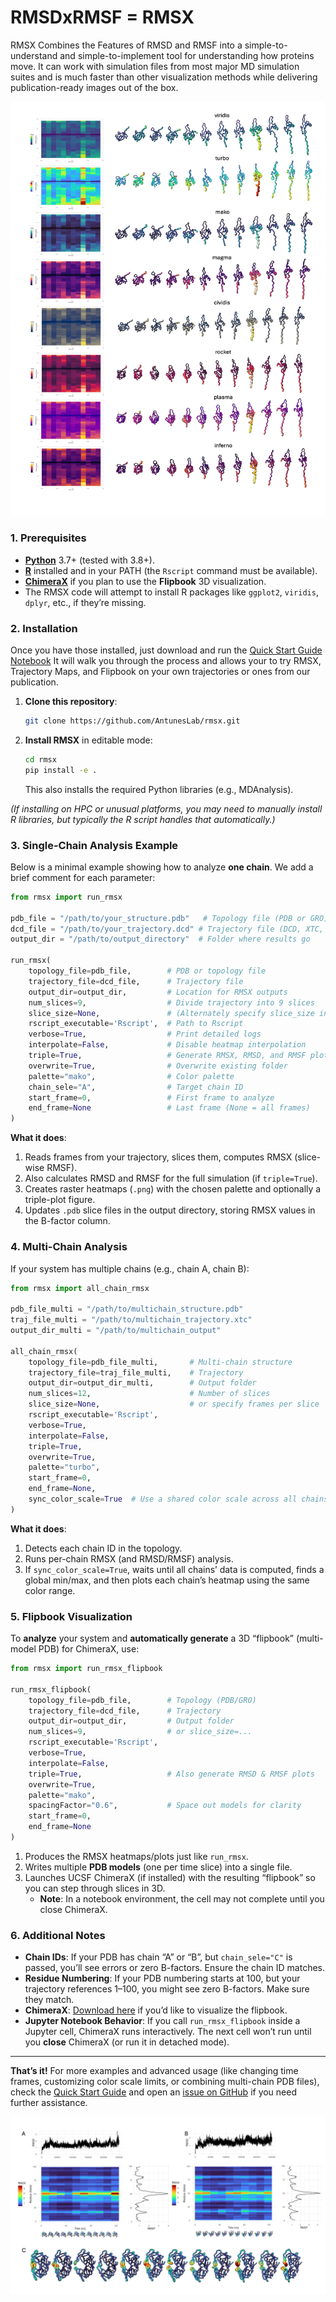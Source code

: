 # RMSDxRMSF = RMSX
RMSX Combines the Features of RMSD and RMSF into a simple-to-understand and simple-to-implement tool for understanding how proteins move. It can work with simulation files from most major MD simulation suites and is much faster than other visualization methods while delivering publication-ready images out of the box. 




![Color options for RMSX and Flipbook](flipbook_and_rmsx_color_maps.png)

### 1. Prerequisites
- [**Python**](https://www.python.org/) 3.7+ (tested with 3.8+).
- [**R**](https://cran.r-project.org/) installed and in your PATH (the `Rscript` command must be available).
- [**ChimeraX**](https://www.cgl.ucsf.edu/chimerax/download.html) if you plan to use the **Flipbook** 3D visualization.
- The RMSX code will attempt to install R packages like `ggplot2`, `viridis`, `dplyr`, etc., if they’re missing.

### 2. Installation

Once you have those installed, just download and run the [Quick Start Guide Notebook](https://github.com/AntunesLab/rmsx/releases/download/quickstart/START_HERE_RMSX_and_Flipbook_Tutorial.ipynb)
It will walk you through the process and allows your to try RMSX, Trajectory Maps, and Flipbook on your own trajectories or ones from our publication.

1. **Clone this repository**:
   ```bash
   git clone https://github.com/AntunesLab/rmsx.git
   ```

2. **Install RMSX** in editable mode:
   ```bash
   cd rmsx
   pip install -e .
   ```
   This also installs the required Python libraries (e.g., MDAnalysis).

*(If installing on HPC or unusual platforms, you may need to manually install R libraries, but typically the R script handles that automatically.)*

### 3. Single-Chain Analysis Example

Below is a minimal example showing how to analyze **one chain**. We add a brief comment for each parameter:

```python
from rmsx import run_rmsx

pdb_file = "/path/to/your_structure.pdb"   # Topology file (PDB or GRO)
dcd_file = "/path/to/your_trajectory.dcd" # Trajectory file (DCD, XTC, etc.)
output_dir = "/path/to/output_directory"  # Folder where results go

run_rmsx(
    topology_file=pdb_file,        # PDB or topology file
    trajectory_file=dcd_file,      # Trajectory file
    output_dir=output_dir,         # Location for RMSX outputs
    num_slices=9,                  # Divide trajectory into 9 slices
    slice_size=None,               # (Alternately specify slice_size in frames)
    rscript_executable='Rscript',  # Path to Rscript
    verbose=True,                  # Print detailed logs
    interpolate=False,             # Disable heatmap interpolation
    triple=True,                   # Generate RMSX, RMSD, and RMSF plots
    overwrite=True,                # Overwrite existing folder
    palette="mako",                # Color palette
    chain_sele="A",                # Target chain ID
    start_frame=0,                 # First frame to analyze
    end_frame=None                 # Last frame (None = all frames)
)
```

**What it does**:
1. Reads frames from your trajectory, slices them, computes RMSX (slice-wise RMSF).
2. Also calculates RMSD and RMSF for the full simulation (if `triple=True`).
3. Creates raster heatmaps (`.png`) with the chosen palette and optionally a triple-plot figure.
4. Updates `.pdb` slice files in the output directory, storing RMSX values in the B-factor column.

### 4. Multi-Chain Analysis

If your system has multiple chains (e.g., chain A, chain B):

```python
from rmsx import all_chain_rmsx

pdb_file_multi = "/path/to/multichain_structure.pdb"
traj_file_multi = "/path/to/multichain_trajectory.xtc"
output_dir_multi = "/path/to/multichain_output"

all_chain_rmsx(
    topology_file=pdb_file_multi,       # Multi-chain structure
    trajectory_file=traj_file_multi,    # Trajectory
    output_dir=output_dir_multi,        # Output folder
    num_slices=12,                      # Number of slices
    slice_size=None,                    # or specify frames per slice
    rscript_executable='Rscript',
    verbose=True,
    interpolate=False,
    triple=True,
    overwrite=True,
    palette="turbo",
    start_frame=0,
    end_frame=None,
    sync_color_scale=True  # Use a shared color scale across all chains
)
```

**What it does**:
1. Detects each chain ID in the topology.
2. Runs per-chain RMSX (and RMSD/RMSF) analysis.
3. If `sync_color_scale=True`, waits until all chains’ data is computed, finds a global min/max, and then plots each chain’s heatmap using the same color range.

### 5. Flipbook Visualization

To **analyze** your system and **automatically generate** a 3D “flipbook” (multi-model PDB) for ChimeraX, use:

```python
from rmsx import run_rmsx_flipbook

run_rmsx_flipbook(
    topology_file=pdb_file,        # Topology (PDB/GRO)
    trajectory_file=dcd_file,      # Trajectory
    output_dir=output_dir,         # Output folder
    num_slices=9,                  # or slice_size=...
    rscript_executable='Rscript',
    verbose=True,
    interpolate=False,
    triple=True,                   # Also generate RMSD & RMSF plots
    overwrite=True,
    palette="mako",
    spacingFactor="0.6",           # Space out models for clarity
    start_frame=0,
    end_frame=None
)
```

1. Produces the RMSX heatmaps/plots just like `run_rmsx`.
2. Writes multiple **PDB models** (one per time slice) into a single file.
3. Launches UCSF ChimeraX (if installed) with the resulting “flipbook” so you can step through slices in 3D.  
   - **Note**: In a notebook environment, the cell may not complete until you close ChimeraX.

### 6. Additional Notes

- **Chain IDs**: If your PDB has chain “A” or “B”, but `chain_sele="C"` is passed, you’ll see errors or zero B-factors. Ensure the chain ID matches.
- **Residue Numbering**: If your PDB numbering starts at 100, but your trajectory references 1–100, you might see zero B-factors. Make sure they match.
- **ChimeraX**: [Download here](https://www.cgl.ucsf.edu/chimerax/download.html) if you’d like to visualize the flipbook.
- **Jupyter Notebook Behavior**: If you call `run_rmsx_flipbook` inside a Jupyter cell, ChimeraX runs interactively. The next cell won’t run until you **close** ChimeraX (or run it in detached mode).

---

**That’s it!** For more examples and advanced usage (like changing time frames, customizing color scale limits, or combining multi-chain PDB files), check the [Quick Start Guide](https://github.com/AntunesLab/rmsx/releases/download/quickstart/START_HERE_RMSX_and_Flipbook_Tutorial.ipynb)
 and open an [issue on GitHub](https://github.com/AntunesLab/rmsx/issues) if you need further assistance.




![Protease RMSX and Flipbook Example](protease_rmsx_flipbook_overview.png)





